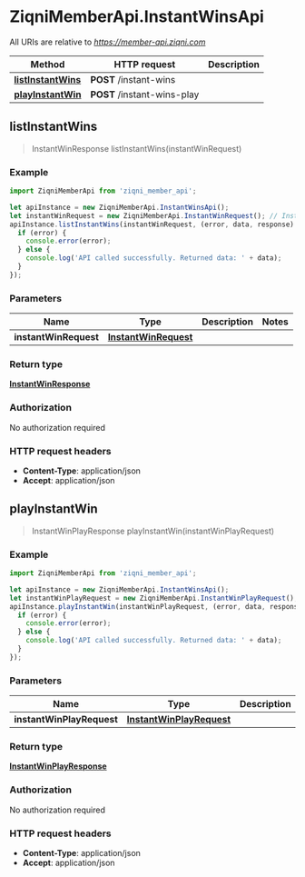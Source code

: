 # ZiqniMemberApi.InstantWinsApi

All URIs are relative to *https://member-api.ziqni.com*

Method | HTTP request | Description
------------- | ------------- | -------------
[**listInstantWins**](InstantWinsApi.md#listInstantWins) | **POST** /instant-wins | 
[**playInstantWin**](InstantWinsApi.md#playInstantWin) | **POST** /instant-wins-play | 



## listInstantWins

> InstantWinResponse listInstantWins(instantWinRequest)



### Example

```javascript
import ZiqniMemberApi from 'ziqni_member_api';

let apiInstance = new ZiqniMemberApi.InstantWinsApi();
let instantWinRequest = new ZiqniMemberApi.InstantWinRequest(); // InstantWinRequest | 
apiInstance.listInstantWins(instantWinRequest, (error, data, response) => {
  if (error) {
    console.error(error);
  } else {
    console.log('API called successfully. Returned data: ' + data);
  }
});
```

### Parameters


Name | Type | Description  | Notes
------------- | ------------- | ------------- | -------------
 **instantWinRequest** | [**InstantWinRequest**](InstantWinRequest.md)|  | 

### Return type

[**InstantWinResponse**](InstantWinResponse.md)

### Authorization

No authorization required

### HTTP request headers

- **Content-Type**: application/json
- **Accept**: application/json


## playInstantWin

> InstantWinPlayResponse playInstantWin(instantWinPlayRequest)



### Example

```javascript
import ZiqniMemberApi from 'ziqni_member_api';

let apiInstance = new ZiqniMemberApi.InstantWinsApi();
let instantWinPlayRequest = new ZiqniMemberApi.InstantWinPlayRequest(); // InstantWinPlayRequest | 
apiInstance.playInstantWin(instantWinPlayRequest, (error, data, response) => {
  if (error) {
    console.error(error);
  } else {
    console.log('API called successfully. Returned data: ' + data);
  }
});
```

### Parameters


Name | Type | Description  | Notes
------------- | ------------- | ------------- | -------------
 **instantWinPlayRequest** | [**InstantWinPlayRequest**](InstantWinPlayRequest.md)|  | 

### Return type

[**InstantWinPlayResponse**](InstantWinPlayResponse.md)

### Authorization

No authorization required

### HTTP request headers

- **Content-Type**: application/json
- **Accept**: application/json

